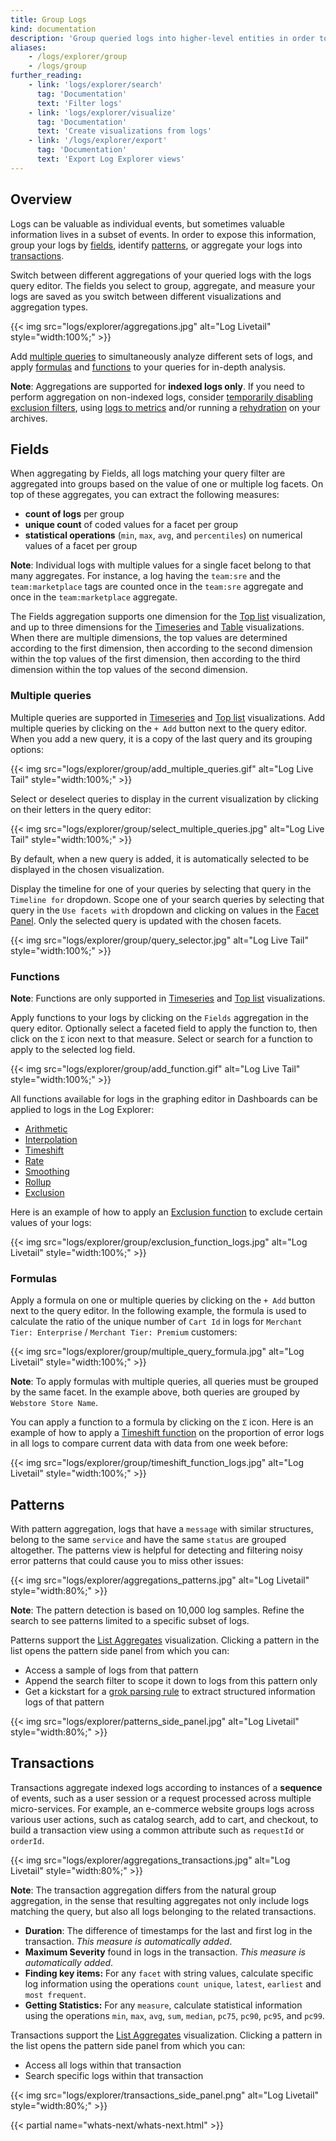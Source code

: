 ```yaml
---
title: Group Logs
kind: documentation
description: 'Group queried logs into higher-level entities in order to derive or consolidate information.'
aliases:
    - /logs/explorer/group
    - /logs/group
further_reading:
    - link: 'logs/explorer/search'
      tag: 'Documentation'
      text: 'Filter logs'
    - link: 'logs/explorer/visualize'
      tag: 'Documentation'
      text: 'Create visualizations from logs'
    - link: '/logs/explorer/export'
      tag: 'Documentation'
      text: 'Export Log Explorer views'
---
```


## Overview

Logs can be valuable as individual events, but sometimes valuable information lives in a subset of events. In order to expose this information, group your logs by [fields](#fields), identify [patterns](#patterns), or aggregate your logs into [transactions](#transactions).

Switch between different aggregations of your queried logs with the logs query editor. The fields you select to group, aggregate, and measure your logs are saved as you switch between different visualizations and aggregation types.

{{< img src="logs/explorer/aggregations.jpg" alt="Log Livetail" style="width:100%;" >}}

Add [multiple queries](#multiple-queries) to simultaneously analyze different sets of logs, and apply [formulas](#formulas) and [functions](#functions) to your queries for in-depth analysis.

**Note**: Aggregations are supported for **indexed logs only**. If you need to perform aggregation on non-indexed logs, consider [temporarily disabling exclusion filters][1], using [logs to metrics][2] and/or running a [rehydration][3] on your archives.

## Fields

When aggregating by Fields, all logs matching your query filter are aggregated into groups based on the value of one or multiple log facets. On top of these aggregates, you can extract the following measures:

- **count of logs** per group
- **unique count** of coded values for a facet per group
- **statistical operations** (`min`, `max`, `avg`, and `percentiles`) on numerical values of a facet per group

**Note**: Individual logs with multiple values for a single facet belong to that many aggregates. For instance, a log having the `team:sre` and the `team:marketplace` tags are counted once in the `team:sre` aggregate and once in the `team:marketplace` aggregate.

The Fields aggregation supports one dimension for the [Top list][4] visualization, and up to three dimensions for the [Timeseries][5] and [Table](#nested-tables) visualizations. When there are multiple dimensions, the top values are determined according to the first dimension, then according to the second dimension within the top values of the first dimension, then according to the third dimension within the top values of the second dimension.

### Multiple queries

Multiple queries are supported in [Timeseries][5] and [Top list][4] visualizations. Add multiple queries by clicking on the `+ Add` button next to the query editor. When you add a new query, it is a copy of the last query and its grouping options:

{{< img src="logs/explorer/group/add_multiple_queries.gif" alt="Log Live Tail" style="width:100%;" >}}

Select or deselect queries to display in the current visualization by clicking on their letters in the query editor:

{{< img src="logs/explorer/group/select_multiple_queries.jpg" alt="Log Live Tail" style="width:100%;" >}}

By default, when a new query is added, it is automatically selected to be displayed in the chosen visualization.

Display the timeline for one of your queries by selecting that query in the `Timeline for` dropdown. Scope one of your search queries by selecting that query in the `Use facets with` dropdown and clicking on values in the [Facet Panel][6]. Only the selected query is updated with the chosen facets.

{{< img src="logs/explorer/group/query_selector.jpg" alt="Log Live Tail" style="width:100%;" >}}

### Functions

**Note**: Functions are only supported in [Timeseries][5] and [Top list][4] visualizations.

Apply functions to your logs by clicking on the `Fields` aggregation in the query editor. Optionally select a faceted field to apply the function to, then click on the `Σ` icon next to that measure. Select or search for a function to apply to the selected log field.

{{< img src="logs/explorer/group/add_function.gif" alt="Log Live Tail" style="width:100%;" >}}

All functions available for logs in the graphing editor in Dashboards can be applied to logs in the Log Explorer:

- [Arithmetic][7]
- [Interpolation][8]
- [Timeshift][9]
- [Rate][10]
- [Smoothing][11]
- [Rollup][12]
- [Exclusion][13]

Here is an example of how to apply an [Exclusion function][13] to exclude certain values of your logs:

{{< img src="logs/explorer/group/exclusion_function_logs.jpg" alt="Log Livetail" style="width:100%;" >}}

### Formulas

Apply a formula on one or multiple queries by clicking on the `+ Add` button next to the query editor. In the following example, the formula is used to calculate the ratio of the unique number of `Cart Id` in logs for `Merchant Tier: Enterprise` / `Merchant Tier: Premium` customers:

{{< img src="logs/explorer/group/multiple_query_formula.jpg" alt="Log Livetail" style="width:100%;" >}}

**Note**: To apply formulas with multiple queries, all queries must be grouped by the same facet. In the example above, both queries are grouped by `Webstore Store Name`.

You can apply a function to a formula by clicking on the `Σ` icon. Here is an example of how to apply a [Timeshift function][9] on the proportion of error logs in all logs to compare current data with data from one week before:

{{< img src="logs/explorer/group/timeshift_function_logs.jpg" alt="Log Livetail" style="width:100%;" >}}

## Patterns

With pattern aggregation, logs that have a `message` with similar structures, belong to the same `service` and have the same `status` are grouped altogether. The patterns view is helpful for detecting and filtering noisy error patterns that could cause you to miss other issues:

{{< img src="logs/explorer/aggregations_patterns.jpg" alt="Log Livetail" style="width:80%;" >}}

**Note**: The pattern detection is based on 10,000 log samples. Refine the search to see patterns limited to a specific subset of logs.

Patterns support the [List Aggregates](#list-aggregates-of-logs) visualization. Clicking a pattern in the list opens the pattern side panel from which you can:

- Access a sample of logs from that pattern
- Append the search filter to scope it down to logs from this pattern only
- Get a kickstart for a [grok parsing rule][3] to extract structured information logs of that pattern

{{< img src="logs/explorer/patterns_side_panel.jpg" alt="Log Livetail" style="width:80%;" >}}

## Transactions

Transactions aggregate indexed logs according to instances of a **sequence** of events, such as a user session or a request processed across multiple micro-services. For example, an e-commerce website groups logs across various user actions, such as catalog search, add to cart, and checkout, to build a transaction view using a common attribute such as `requestId` or `orderId`.

{{< img src="logs/explorer/aggregations_transactions.jpg" alt="Log Livetail" style="width:80%;" >}}

**Note**: The transaction aggregation differs from the natural group aggregation, in the sense that resulting aggregates not only include logs matching the query, but also all logs belonging to the related transactions.

- **Duration**: The difference of timestamps for the last and first log in the transaction. _This measure is automatically added_.
- **Maximum Severity** found in logs in the transaction. _This measure is automatically added_.
- **Finding key items:** For any `facet` with string values, calculate specific log information using the operations `count unique`, `latest`, `earliest` and `most frequent`.
- **Getting Statistics:** For any `measure`, calculate statistical information using the operations `min`, `max`, `avg`, `sum`, `median`, `pc75`, `pc90`, `pc95`, and `pc99`.

Transactions support the [List Aggregates](#list-aggregates-of-logs) visualization. Clicking a pattern in the list opens the pattern side panel from which you can:

- Access all logs within that transaction
- Search specific logs within that transaction

{{< img src="logs/explorer/transactions_side_panel.png" alt="Log Livetail" style="width:80%;" >}}

{{< partial name="whats-next/whats-next.html" >}}

[1]: /dashboards/guide/custom_time_frames
[2]: /logs/logs_to_metrics
[3]: /logs/log_configuration/processors/#grok-parser
[4]: /logs/explorer/visualize/#top-list
[5]: /logs/explorer/visualize/#timeseries
[6]: /logs/explorer/facets/#facet-panel
[7]: /dashboards/functions/arithmetic
[8]: /dashboards/functions/interpolation
[9]: /dashboards/functions/timeshift
[10]: /dashboards/functions/rate
[11]: /dashboards/functions/smoothing
[12]: /dashboards/functions/rollup
[13]: /dashboards/functions/exclusion
